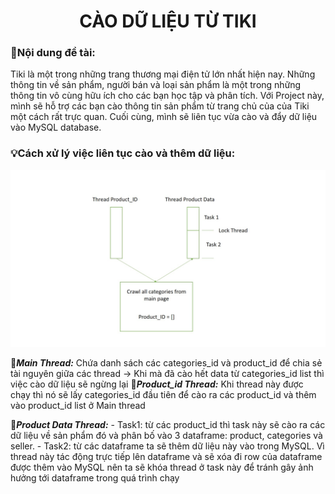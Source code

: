 # <div align="center">CÀO DỮ LIỆU TỪ TIKI</div>

### 🚨Nội dung đề tài: 
Tiki là một trong những trang thương mại điện tử lớn nhất hiện nay. Những thông tin về sản phẩm, người bán và loại sản phẩm là một trong những thông tin vô cùng hữu ích cho các bạn học tập và phân tích. Với Project này, mình sẽ hỗ trợ các bạn cào thông tin sản phẩm từ trang chủ của của Tiki một cách rất trực quan. Cuối cùng, mình sẽ liên tục vừa cào và đẩy dữ liệu vào MySQL database.

### 💡Cách xử lý việc liên tục cào và thêm dữ liệu:

![alt text](https://github.com/DungNguyen0209/Crawling_Product_Data_From_Tiki/blob/main/Assert/Presentation1.jpg?raw=true)

🔻***Main Thread:*** Chứa danh sách các categories_id và product_id để chia sẻ tài nguyên giữa các thread
    -> Khi mà đã cào hết data từ categories_id list thì việc cào dữ liệu sẽ ngừng lại
🔻***Product_id Thread:*** Khi thread này được chạy thì nó sẽ lấy categories_id đầu tiên để cào ra các product_id và thêm vào product_id  list ở Main thread

🔻***Product Data Thread:***
    - Task1: từ các product_id thì task này sẽ cào ra các dữ liệu về sản phẩm đó và phân bố vào 3 dataframe: product, categories và seller.
    - Task2: từ các dataframe ta sẽ thêm dữ liệu này vào trong MySQL. Vì thread này tác động trực tiếp lên dataframe và sẽ xóa đi row của dataframe được thêm vào MySQL nên ta sẽ khóa thread ở task này để tránh gây ảnh hưởng tới dataframe trong quá trình chạy
